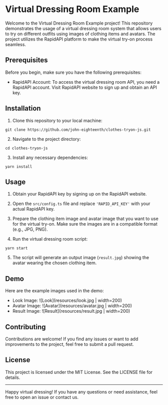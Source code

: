 # Virtual Dressing Room Example

Welcome to the Virtual Dressing Room Example project! This repository demonstrates the usage of a virtual dressing room system that allows users to try on different outfits using images of clothing items and avatars. The project utilizes the RapidAPI platform to make the virtual try-on process seamless.

## Prerequisites

Before you begin, make sure you have the following prerequisites:

- RapidAPI Account: To access the virtual dressing room API, you need a RapidAPI account. Visit RapidAPI website to sign up and obtain an API key.

## Installation

1. Clone this repository to your local machine:

```
git clone https://github.com/john-eighteenth/clothes-tryon-js.git
```

2. Navigate to the project directory:

```
cd clothes-tryon-js
```

3. Install any necessary dependencies:

```
yarn install
```

## Usage

1. Obtain your RapidAPI key by signing up on the RapidAPI website.

2. Open the `src/config.ts` file and replace `'RAPID_API_KEY'` with your actual RapidAPI key.

3. Prepare the clothing item image and avatar image that you want to use for the virtual try-on. Make sure the images are in a compatible format (e.g., JPG, PNG).

4. Run the virtual dressing room script:

```
yarn start
```

5. The script will generate an output image (`result.jpg`) showing the avatar wearing the chosen clothing item.

## Demo

Here are the example images used in the demo:

- Look Image: ![Look](resources/look.jpg | width=200)
- Avatar Image: ![Avatar](resources/avatar.jpg | width=200)
- Result Image: ![Result](resources/result.jpg | width=200)

## Contributing

Contributions are welcome! If you find any issues or want to add improvements to the project, feel free to submit a pull request.

## License

This project is licensed under the MIT License. See the LICENSE file for details.

---

Happy virtual dressing! If you have any questions or need assistance, feel free to open an issue or contact us.
